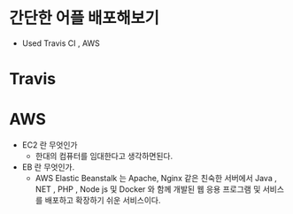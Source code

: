 # 간단한 어플 배포해보기 

- Used
Travis CI , AWS 


# Travis


# AWS 

- EC2 란 무엇인가
  - 한대의 컴퓨터를 임대한다고 생각하면된다.
- EB 란 무엇인가.
  - AWS Elastic Beanstalk 는 Apache, Nginx 같은 친숙한 서버에서 Java , NET , PHP , Node js 및 Docker 와 함께 개발된 웹 응용 프로그램 및 서비스를 배포하고 확장하기 쉬운 서비스이다.

